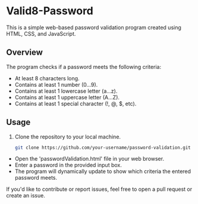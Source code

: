 # Valid8-Password


This is a simple web-based password validation program created using HTML, CSS, and JavaScript.


## Overview

The program checks if a password meets the following criteria:

- At least 8 characters long.
- Contains at least 1 number (0...9).
- Contains at least 1 lowercase letter (a...z).
- Contains at least 1 uppercase letter (A...Z).
- Contains at least 1 special character (!, @, $, etc).


## Usage

1. Clone the repository to your local machine.
   ```bash
   git clone https://github.com/your-username/password-validation.git

- Open the 'passwordValidation.html' file in your web browser.
- Enter a password in the provided input box.
- The program will dynamically update to show which criteria the entered password meets.

If you'd like to contribute or report issues, feel free to open a pull request or create an issue.

